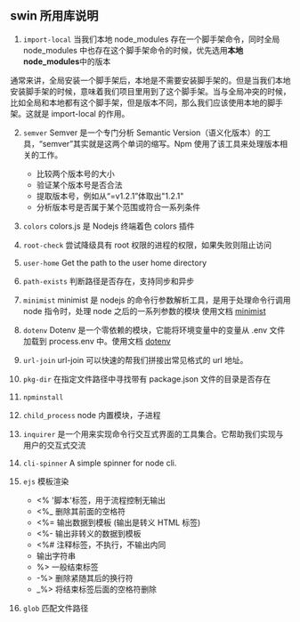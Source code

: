 <!-- @format -->

## swin 所用库说明

1. `import-local` 当我们本地 node_modules 存在一个脚手架命令，同时全局 node_modules 中也存在这个脚手架命令的时候，优先选用**本地 node_modules**中的版本

通常来讲，全局安装一个脚手架后，本地是不需要安装脚手架的。但是当我们本地安装脚手架的时候，意味着我们项目里用到了这个脚手架。当与全局冲突的时候，比如全局和本地都有这个脚手架，但是版本不同，那么我们应该使用本地的脚手架。这就是 import-local 的作用。

2.  `semver` Semver 是一个专门分析 Semantic Version（语义化版本）的工具，“semver”其实就是这两个单词的缩写。Npm 使用了该工具来处理版本相关的工作。

    - 比较两个版本号的大小
    - 验证某个版本号是否合法
    - 提取版本号，例如从“=v1.2.1”体取出"1.2.1"
    - 分析版本号是否属于某个范围或符合一系列条件

3.  `colors` colors.js 是 Nodejs 终端着色 colors 插件
4.  `root-check` 尝试降级具有 root 权限的进程的权限，如果失败则阻止访问
5.  `user-home` Get the path to the user home directory
6.  `path-exists` 判断路径是否存在，支持同步和异步
7.  `minimist` minimist 是 nodejs 的命令行参数解析工具，是用于处理命令行调用 node 指令时，处理 node 之后的一系列参数的模块 使用文档 [minimist](http://isqing.cn/node/packages/minimist.html)
8.  `dotenv` Dotenv 是一个零依赖的模块，它能将环境变量中的变量从 .env 文件加载到 process.env 中。使用文档 [dotenv](https://www.npmjs.com/package/dotenv)
9.  `url-join` url-join 可以快速的帮我们拼接出常见格式的 url 地址。
10. `pkg-dir` 在指定文件路径中寻找带有 package.json 文件的目录是否存在
11. `npminstall`
12. `child_process` node 内置模块，子进程
13. `inquirer` 是一个用来实现命令行交互式界面的工具集合。它帮助我们实现与用户的交互式交流
14. `cli-spinner` A simple spinner for node cli.
15. `ejs` 模板渲染

    - <% '脚本'标签，用于流程控制无输出
    - <%\_ 删除其前面的空格符
    - <%= 输出数据到模板 (输出是转义 HTML 标签)
    - <%- 输出非转义的数据到模板
    - <%# 注释标签，不执行，不输出内同
    - 输出字符串
    - %> 一般结束标签
    - -%> 删除紧随其后的换行符
    - \_%> 将结束标签后面的空格符删除

16. `glob` 匹配文件路径
